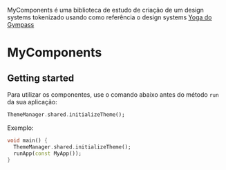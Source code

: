 <!--
This README describes the package. If you publish this package to pub.dev,
this README's contents appear on the landing page for your package.

For information about how to write a good package README, see the guide for
[writing package pages](https://dart.dev/guides/libraries/writing-package-pages).

For general information about developing packages, see the Dart guide for
[creating packages](https://dart.dev/guides/libraries/create-library-packages)
and the Flutter guide for
[developing packages and plugins](https://flutter.dev/developing-packages).
-->

MyComponents é uma biblioteca de estudo de criação de um design systems tokenizado usando como referência o design systems [Yoga do Gympass](https://gympass.github.io/yoga/)

# MyComponents

## Getting started

Para utilizar os componentes, use o comando abaixo antes do método `run` da sua aplicação: 
```dart
ThemeManager.shared.initializeTheme();
```

Exemplo:

```dart
void main() {
  ThemeManager.shared.initializeTheme();
  runApp(const MyApp());
}
```
